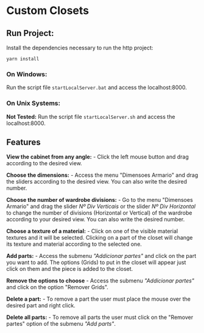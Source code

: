 # Custom Closets

## Run Project:

Install the dependencies necessary to run the http project:

`yarn install`

### On Windows:

Run the script file `startLocalServer.bat` and access the localhost:8000.

### On Unix Systems:

**Not Tested:** Run the script file `startLocalServer.sh` and access the localhost:8000.

## Features

**View the cabinet from any angle:** - Click the left mouse button and drag according to the desired view.

**Choose the dimensions:** - Access the menu "Dimensoes Armario" and drag the sliders according to the desired view. You can also write the desired number.

**Choose the number of wardrobe divisions:** - Go to the menu "Dimensoes Armario" and drag the slider _Nº Div Verticais_ or the slider _Nº Div Horizontal_ to change the number of divisions (Horizontal or Vertical) of the wardrobe according to your desired view. You can also write the desired number.

**Choose a texture of a material:** - Click on one of the visible material textures and it will be selected. Clicking on a part of the closet will change its texture and material according to the selected one.

**Add parts:** - Access the submenu _"Addicionar partes"_ and click on the part you want to add. The options (Grids) to put in the closet will appear just click on them and the piece is added to the closet.

**Remove the options to choose** - Access the submenu _"Addicionar partes"_ and click on the option "Remover Grids".

**Delete a part:** - To remove a part the user must place the mouse over the desired part and right click.

**Delete all parts:** - To remove all parts the user must click on the "Remover partes" option of the submenu _"Add parts"_.

